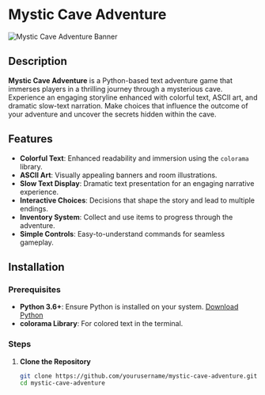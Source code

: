 # Mystic Cave Adventure

![Mystic Cave Adventure Banner](https://via.placeholder.com/800x200.png?text=Mystic+Cave+Adventure)

## Description

**Mystic Cave Adventure** is a Python-based text adventure game that immerses players in a thrilling journey through a mysterious cave. Experience an engaging storyline enhanced with colorful text, ASCII art, and dramatic slow-text narration. Make choices that influence the outcome of your adventure and uncover the secrets hidden within the cave.

## Features

- **Colorful Text**: Enhanced readability and immersion using the `colorama` library.
- **ASCII Art**: Visually appealing banners and room illustrations.
- **Slow Text Display**: Dramatic text presentation for an engaging narrative experience.
- **Interactive Choices**: Decisions that shape the story and lead to multiple endings.
- **Inventory System**: Collect and use items to progress through the adventure.
- **Simple Controls**: Easy-to-understand commands for seamless gameplay.

## Installation

### Prerequisites

- **Python 3.6+**: Ensure Python is installed on your system. [Download Python](https://www.python.org/downloads/)
- **colorama Library**: For colored text in the terminal.

### Steps

1. **Clone the Repository**

   ```bash
   git clone https://github.com/yourusername/mystic-cave-adventure.git
   cd mystic-cave-adventure
